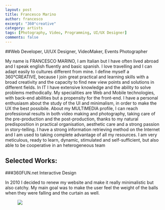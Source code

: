 ```yaml
---
layout: post
title: Francesco Marino
author: francesco
excerpt: "360°creative"
category: artists
tags: [Photography, Video, Programming, UI/UX Designer]
comments: false
---
```


##Web Developer, UI/UX Designer, VideoMaker, Events Photographer

My name is FRANCESCO MARINO, I am Italian but I have often lived abroad and I
speak english fluently and basic spanish. I love travelling and I can adapt easily to
cultures different from mine. I define myself a 360°CREATIVE, because I join great
practical and learning skills with a broad creativity and the capacity to find new
view points and solutions in different fields.
In IT I have extensive knowledge and the ability to solve problems methodically. My
specialities are Web and Mobile technologies, with back-end abilities but a propensity
for the front-end. I have a personal enthusiasm about the study of the UI and
minimalism, in order to make the UX the best possibile.
About my MULTIMEDIA profile, I can reach professional results in both video making
and photography, taking care of the pre-production and the post-production,
thanks to my natural predisposition in practical organisation, aesthetic care and a
strong passion in story-telling.
I have a strong information retrieving method on the Internet and I am used to taking
complete advantage of all my resources. I am very meticulous, ready to learn,
dynamic, stimulated and self-sufficient, but also able to be cooperative in an
heterogeneous team

## Selected Works: 

###360FUN.net Interactive Design

In 2010 I decided to renew my website and make it really minimalistic but also catchy. My main goal was to make the user feel the weight of the balls when they were falling and the curtain as well. 
<figure class="second">
	<a href="https://www.behance.net/gallery/21548811/360FUNnet-2010-WEBSITE"><img src="https://m1.behance.net/rendition/modules/144888299/disp/02e788c18644d9f67dd1db744e05ba3b.gif"></a>
</figure>

